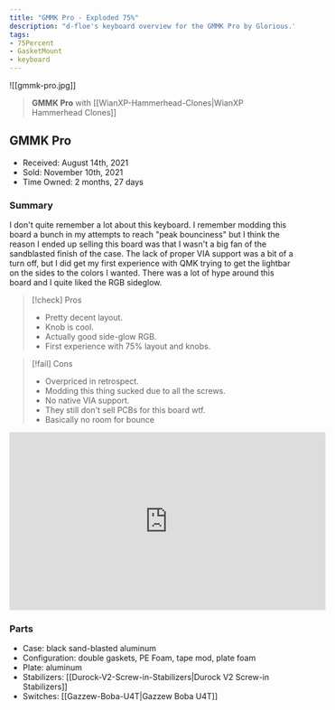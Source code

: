 ```yaml
---
title: "GMMK Pro - Exploded 75%"
description: "d-floe's keyboard overview for the GMMK Pro by Glorious."
tags:
- 75Percent
- GasketMount
- keyboard
---
```


![[gmmk-pro.jpg]]

> **GMMK Pro** with [[WianXP-Hammerhead-Clones|WianXP Hammerhead Clones]]

## GMMK Pro

- Received: August 14th, 2021
- Sold: November 10th, 2021
- Time Owned: 2 months, 27 days

### Summary

I don't quite remember a lot about this keyboard. I remember modding this board a bunch in my attempts to reach "peak bounciness" but I think the reason I ended up selling this board was that I wasn't a big fan of the sandblasted finish of the case. The lack of proper VIA support was a bit of a turn off, but I did get my first experience with QMK trying to get the lightbar on the sides to the colors I wanted. There was a lot of hype around this board and I quite liked the RGB sideglow.

> [!check] Pros
>
> -   Pretty decent layout.
> -   Knob is cool.
> -   Actually good side-glow RGB.
> -   First experience with 75% layout and knobs.

> [!fail] Cons
>
> -   Overpriced in retrospect.
> -   Modding this thing sucked due to all the screws.
> -   No native VIA support.
> -   They still don't sell PCBs for this board wtf.
> -   Basically no room for bounce

<iframe width="560" height="315" src="https://www.youtube-nocookie.com/embed/UPLmyC40Aao" title="YouTube video player" frameborder="0" allow="accelerometer; autoplay; clipboard-write; encrypted-media; gyroscope; picture-in-picture; web-share" allowfullscreen></iframe>

### Parts

- Case: black sand-blasted aluminum
- Configuration: double gaskets, PE Foam, tape mod, plate foam
- Plate: aluminum
- Stabilizers: [[Durock-V2-Screw-in-Stabilizers|Durock V2 Screw-in Stabilizers]]
- Switches: [[Gazzew-Boba-U4T|Gazzew Boba U4T]]
